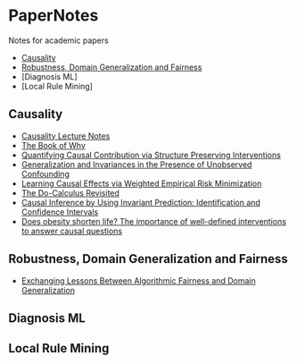 # PaperNotes
Notes for academic papers

- [Causality](#causality)
- [Robustness, Domain Generalization and Fairness](#robustness-domain-generalization-and-fairness)
- [Diagnosis ML]
- [Local Rule Mining]

## Causality
- [Causality Lecture Notes](Causality/CausalityLectureNotes.md)
- [The Book of Why](Causality/TheBookOfWhy.md)
- [Quantifying Causal Contribution via Structure Preserving Interventions](Causality/QuanCIC.md)
- [Generalization and Invariances in the Presence of Unobserved Confounding](Causality/GenInvarUnobConf.md)
- [Learning Causal Effects via Weighted Empirical Risk Minimization](Causality/LearnCIWERM.md)
- [The Do-Calculus Revisited](Causality/DoCalculusRe.md)
- [Causal Inference by Using Invariant Prediction: Identification and Confidence Intervals](Causality/CausalInvariantPrediction.md)
- [Does obesity shorten life? The importance of well-defined interventions to answer causal questions](Causality/ObeConsistency.md)


## Robustness, Domain Generalization and Fairness
- [Exchanging Lessons Between Algorithmic Fairness and Domain Generalization](RB&DG&Fair/LessonBetweenDOFair.md)


## Diagnosis ML


## Local Rule Mining